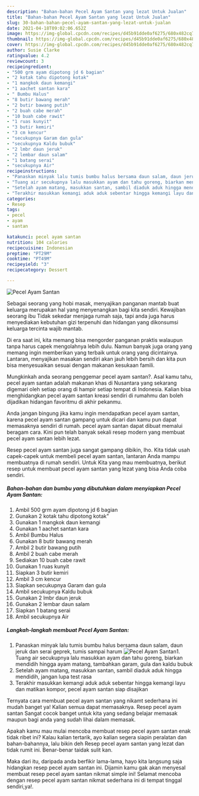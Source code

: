 ```yaml
---
description: "Bahan-bahan Pecel Ayam Santan yang lezat Untuk Jualan"
title: "Bahan-bahan Pecel Ayam Santan yang lezat Untuk Jualan"
slug: 30-bahan-bahan-pecel-ayam-santan-yang-lezat-untuk-jualan
date: 2021-04-18T09:02:06.652Z
image: https://img-global.cpcdn.com/recipes/d45b91dde0af6275/680x482cq70/pecel-ayam-santan-foto-resep-utama.jpg
thumbnail: https://img-global.cpcdn.com/recipes/d45b91dde0af6275/680x482cq70/pecel-ayam-santan-foto-resep-utama.jpg
cover: https://img-global.cpcdn.com/recipes/d45b91dde0af6275/680x482cq70/pecel-ayam-santan-foto-resep-utama.jpg
author: Susie Clarke
ratingvalue: 4.2
reviewcount: 3
recipeingredient:
- "500 grm ayam dipotong jd 6 bagian"
- "2 kotak tahu dipotong kotak"
- "1 mangkok daun kemangi"
- "1 aachet santan kara"
- " Bumbu Halus"
- "8 butir bawang merah"
- "2 butir bawang putih"
- "2 buah cabe merah"
- "10 buah cabe rawit"
- "1 ruas kunyit"
- "3 butir kemiri"
- "3 cm kencur"
- "secukupnya Garam dan gula"
- "secukupnya Kaldu bubuk"
- "2 lmbr daun jeruk"
- "2 lembar daun salam"
- "1 batang serai"
- "secukupnya Air"
recipeinstructions:
- "Panaskan minyak lalu tumis bumbu halus bersama daun salam, daun jeruk dan serai geprek, tumis sampai harum"
- "Tuang air secukupnya lalu masukkan ayam dan tahu goreng, biarkan mendidih hingga ayam matang, tambahkan garam, gula dan kaldu bubuk"
- "Setelah ayam matang, masukkan santan, sambil diaduk aduk hingga mendidih, jangan lupa test rasa"
- "Terakhir masukkan kemangi aduk aduk sebentar hingga kemangi layu dan matikan kompor, pecel ayam santan siap disajikan"
categories:
- Resep
tags:
- pecel
- ayam
- santan

katakunci: pecel ayam santan 
nutrition: 104 calories
recipecuisine: Indonesian
preptime: "PT29M"
cooktime: "PT49M"
recipeyield: "3"
recipecategory: Dessert

---
```



![Pecel Ayam Santan](https://img-global.cpcdn.com/recipes/d45b91dde0af6275/680x482cq70/pecel-ayam-santan-foto-resep-utama.jpg)

Sebagai seorang yang hobi masak, menyajikan panganan mantab buat keluarga merupakan hal yang menyenangkan bagi kita sendiri. Kewajiban seorang ibu Tidak sekedar menjaga rumah saja, tapi anda juga harus menyediakan kebutuhan gizi terpenuhi dan hidangan yang dikonsumsi keluarga tercinta wajib mantab.

Di era  saat ini, kita memang bisa mengorder panganan praktis walaupun tanpa harus capek mengolahnya lebih dulu. Namun banyak juga orang yang memang ingin memberikan yang terbaik untuk orang yang dicintainya. Lantaran, menyajikan masakan sendiri akan jauh lebih bersih dan kita pun bisa menyesuaikan sesuai dengan makanan kesukaan famili. 



Mungkinkah anda seorang penggemar pecel ayam santan?. Asal kamu tahu, pecel ayam santan adalah makanan khas di Nusantara yang sekarang digemari oleh setiap orang di hampir setiap tempat di Indonesia. Kalian bisa menghidangkan pecel ayam santan kreasi sendiri di rumahmu dan boleh dijadikan hidangan favoritmu di akhir pekanmu.

Anda jangan bingung jika kamu ingin mendapatkan pecel ayam santan, karena pecel ayam santan gampang untuk dicari dan kamu pun dapat memasaknya sendiri di rumah. pecel ayam santan dapat dibuat memalui beragam cara. Kini pun telah banyak sekali resep modern yang membuat pecel ayam santan lebih lezat.

Resep pecel ayam santan juga sangat gampang dibikin, lho. Kita tidak usah capek-capek untuk membeli pecel ayam santan, lantaran Anda mampu membuatnya di rumah sendiri. Untuk Kita yang mau membuatnya, berikut resep untuk membuat pecel ayam santan yang lezat yang bisa Anda coba sendiri.

<!--inarticleads1-->

##### Bahan-bahan dan bumbu yang dibutuhkan dalam menyiapkan Pecel Ayam Santan:

1. Ambil 500 grm ayam dipotong jd 6 bagian
1. Gunakan 2 kotak tahu dipotong kotak&#34;
1. Gunakan 1 mangkok daun kemangi
1. Gunakan 1 aachet santan kara
1. Ambil  Bumbu Halus
1. Gunakan 8 butir bawang merah
1. Ambil 2 butir bawang putih
1. Ambil 2 buah cabe merah
1. Sediakan 10 buah cabe rawit
1. Gunakan 1 ruas kunyit
1. Siapkan 3 butir kemiri
1. Ambil 3 cm kencur
1. Siapkan secukupnya Garam dan gula
1. Ambil secukupnya Kaldu bubuk
1. Gunakan 2 lmbr daun jeruk
1. Gunakan 2 lembar daun salam
1. Siapkan 1 batang serai
1. Ambil secukupnya Air




<!--inarticleads2-->

##### Langkah-langkah membuat Pecel Ayam Santan:

1. Panaskan minyak lalu tumis bumbu halus bersama daun salam, daun jeruk dan serai geprek, tumis sampai harum
<img src="https://img-global.cpcdn.com/steps/4e13d9b7dbcb5071/160x128cq70/pecel-ayam-santan-langkah-memasak-1-foto.jpg" alt="Pecel Ayam Santan">1. Tuang air secukupnya lalu masukkan ayam dan tahu goreng, biarkan mendidih hingga ayam matang, tambahkan garam, gula dan kaldu bubuk
1. Setelah ayam matang, masukkan santan, sambil diaduk aduk hingga mendidih, jangan lupa test rasa
1. Terakhir masukkan kemangi aduk aduk sebentar hingga kemangi layu dan matikan kompor, pecel ayam santan siap disajikan




Ternyata cara membuat pecel ayam santan yang nikamt sederhana ini mudah banget ya! Kalian semua dapat memasaknya. Resep pecel ayam santan Sangat cocok banget untuk kita yang sedang belajar memasak maupun bagi anda yang sudah lihai dalam memasak.

Apakah kamu mau mulai mencoba membuat resep pecel ayam santan enak tidak ribet ini? Kalau kalian tertarik, ayo kalian segera siapin peralatan dan bahan-bahannya, lalu bikin deh Resep pecel ayam santan yang lezat dan tidak rumit ini. Benar-benar taidak sulit kan. 

Maka dari itu, daripada anda berfikir lama-lama, hayo kita langsung saja hidangkan resep pecel ayam santan ini. Dijamin kamu gak akan menyesal membuat resep pecel ayam santan nikmat simple ini! Selamat mencoba dengan resep pecel ayam santan nikmat sederhana ini di tempat tinggal sendiri,ya!.

